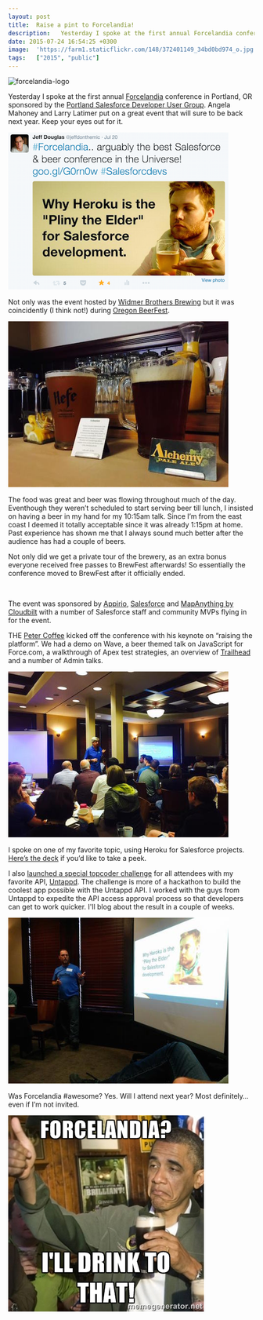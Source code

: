 ```yaml
---
layout: post
title:  Raise a pint to Forcelandia!
description:   Yesterday I spoke at the first annual Forcelandia conference in Portland, OR sponsored by the Portland Salesforce Developer User Group . Angela Mahoney and Larry Latimer put on a great event that will sure to be back next year. Keep your eyes out for it. Not only was the event hosted by Widmer Brothers Brewing  but it was coincidently (I think not!) during  Oregon BeerFest . The food was great and beer was flowing throughout much of the day. Eventhough they weren’t scheduled to start serving b
date: 2015-07-24 16:54:25 +0300
image:  'https://farm1.staticflickr.com/148/372401149_34bd0bd974_o.jpg'
tags:   ["2015", "public"]
---
```

<p><img src="https://www.topcoder.com/wp-content/uploads/2015/07/forcelandia-logo.jpg" alt="forcelandia-logo" ></p>
<p>Yesterday I spoke at the first annual <a href="http://www.forcelandia.com">Forcelandia</a> conference in Portland, OR sponsored by the <a href="http://www.meetup.com/Portland-Salesforce-Developer-Group/">Portland Salesforce Developer User Group</a>. Angela Mahoney and Larry Latimer put on a great event that will sure to be back next year. Keep your eyes out for it.</p>
<p><img src="images/forcelandia-twitter.png" alt="" ></p>
<p>Not only was the event hosted by <a href="http://widmerbrothers.com/">Widmer Brothers Brewing</a> but it was coincidently (I think not!) during <a href="http://www.oregonbrewfest.com/">Oregon BeerFest</a>.</p>
<p><img src="images/forcelandia-widmer.jpg" alt="" ></p>
<p>The food was great and beer was flowing throughout much of the day. Eventhough they weren’t scheduled to start serving beer till lunch, I insisted on having a beer in my hand for my 10:15am talk. Since I’m from the east coast I deemed it totally acceptable since it was already 1:15pm at home. Past experience has shown me that I always sound much better after the audience has had a couple of beers.</p>
<p>Not only did we get a private tour of the brewery, as an extra bonus everyone received free passes to BrewFest afterwards! So essentially the conference moved to BrewFest after it officially ended.</p>
<p><img src="https://farm4.staticflickr.com/3830/19965953602_457ea9f283_z.jpg" alt="" ></p>
<p>The event was sponsored by <a href="http://www.appirio.com">Appirio</a>, <a href="http://www.salesforce.com">Salesforce</a> and <a href="http://cloudbilt.com/">MapAnything by Cloudbilt</a> with a number of Salesforce staff and community MVPs flying in for the event.</p>
<p>THE <a href="https://twitter.com/petercoffee">Peter Coffee</a> kicked off the conference with his keynote on “raising the platform”. We had a demo on Wave, a beer themed talk on JavaScript for Force.com, a walkthrough of Apex test strategies, an overview of <a href="https://developer.salesforce.com/trailhead">Trailhead</a> and a number of Admin talks.</p>
<p><img src="images/forcelandia-petercoffee.jpg" alt="" ></p>
<p>I spoke on one of my favorite topic, using Heroku for Salesforce projects. <a href="http://www.slideshare.net/jeffdonthemic/forcelandia-2015">Here’s the deck</a> if you’d like to take a peek.</p>
<p>I also <a href="https://www.topcoder.com/challenge-details/30050892/?type=develop">launched a special topcoder challenge</a> for all attendees with my favorite API, <a href="https://untappd.com/">Untappd</a>. The challenge is more of a hackathon to build the coolest app possible with the Untappd API. I worked with the guys from Untappd to expedite the API access approval process so that developers can get to work quicker. I'll blog about the result in a couple of weeks.</p>
<p><img src="images/forcelandia-jeffdouglas.jpg" alt="" ></p>
<p>Was Forcelandia #awesome? Yes. Will I attend next year? Most definitely… even if I’m not invited.</p>
<p><img src="images/forcelandia-obama.jpg" alt="" ></p>

